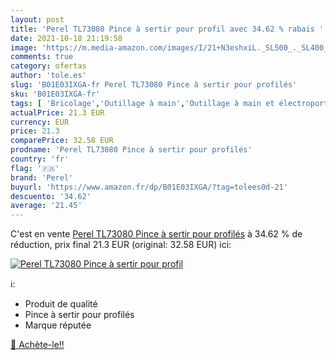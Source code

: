 ```yaml
---
layout: post
title: 'Perel TL73080 Pince à sertir pour profil avec 34.62 % rabais '
date: 2021-10-18 21:19:58
image: 'https://m.media-amazon.com/images/I/21+N3eshxiL._SL500_._SL400_.jpg'
comments: true
category: ofertas
author: 'tole.es'
slug: 'B01E03IXGA-fr Perel TL73080 Pince à sertir pour profilés'
sku: 'B01E03IXGA-fr'
tags: [ 'Bricolage','Outillage à main','Outillage à main et électroportatif','Pinces à sertir','perel', ]
actualPrice: 21.3 EUR
currency: EUR
price: 21.3
comparePrice: 32.58 EUR
prodname: 'Perel TL73080 Pince à sertir pour profilés'
country: 'fr'
flag: '🇫🇷'
brand: 'Perel'
buyurl: 'https://www.amazon.fr/dp/B01E03IXGA/?tag=tolees0d-21'
descuento: '34.62'
average: '21.45'
---
```


C'est en vente [Perel TL73080 Pince à sertir pour profilés](https://www.amazon.fr/dp/B01E03IXGA/?tag=tolees0d-21)  à  34.62 % de réduction, prix final  21.3 EUR (original: 32.58 EUR) ici:

[![Perel TL73080 Pince à sertir pour profil](https://m.media-amazon.com/images/I/21+N3eshxiL._SL500_._SL400_.jpg)](https://www.amazon.fr/dp/B01E03IXGA/?tag=tolees0d-21)

ℹ️:

- Produit de qualité
- Pince à sertir pour profilés
- Marque réputée

[🛒 Achète-le!!](https://www.amazon.fr/dp/B01E03IXGA/?tag=tolees0d-21)

